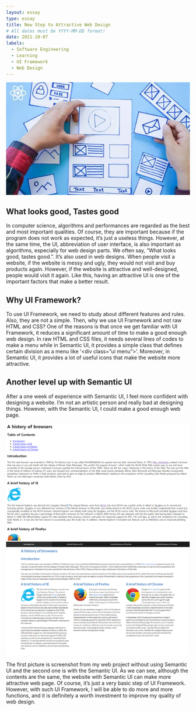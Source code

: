 ```yaml
---
layout: essay
type: essay
title: New Step to Attractive Web Design
# All dates must be YYYY-MM-DD format!
date: 2021-10-07
labels:
  - Software Engineering
  - Learning
  - UI Framework
  - Web Design
---
```


<img class="ui large floated image" src="../images/ui-framework.png">

## What looks good, Tastes good

In computer science, algorithms and performances are regarded as the best and most important qualities. Of course, they are important because if the program does not work as expected, it’s just a useless things. However, at the same time, the UI, abbreviation of user interface, is also important as algorithms, especially for web design parts. We often say, “What looks good, tastes good.”. It’s also used in web designs. When people visit a website, if the website is messy and ugly, they would not visit and buy products again. However, if the website is attractive and well-designed, people would visit it again. Like this, having an attractive UI is one of the important factors that make a better result.


## Why UI Framework?

To use UI Framework, we need to study about different features and rules. Also, they are not a simple. Then, why we use UI Framework and not raw HTML and CSS? One of the reasons is that once we get familiar with UI Framework, it reduces a significant amount of time to make a good enough web design. In raw HTML and CSS files, it needs several lines of codes to make a menu while in Semantic UI, it provides a simple class that defines certain division as a menu like ‘<div class=”ui menu”>’. Moreover, in Semantic UI, it provides a lot of useful icons that make the website more attractive. 




## Another level up with Semantic UI 

After a one week of experience with Semantic UI, I feel more confident with designing a website. I’m not an artistic person and really bad at designing things. However, with the Semantic UI, I could make a good enough web page. 

<img class="ui medium left image" src="../images/browsehistory-without-UI.PNG">
<img class="ui medium right image" src="../images/browsehistory-with-UI.PNG">
  
The first picture is screenshot from my web project without using Semantic UI and the second one is with the Semantic UI. As we can see, although the contents are the same, the website with Semantic UI can make more attractive web page. Of course, it’s just a very basic step of UI Framework. However, with such UI Framework, I will be able to do more and more functions, and it is definitely a worth investment to improve my quality of web design.
